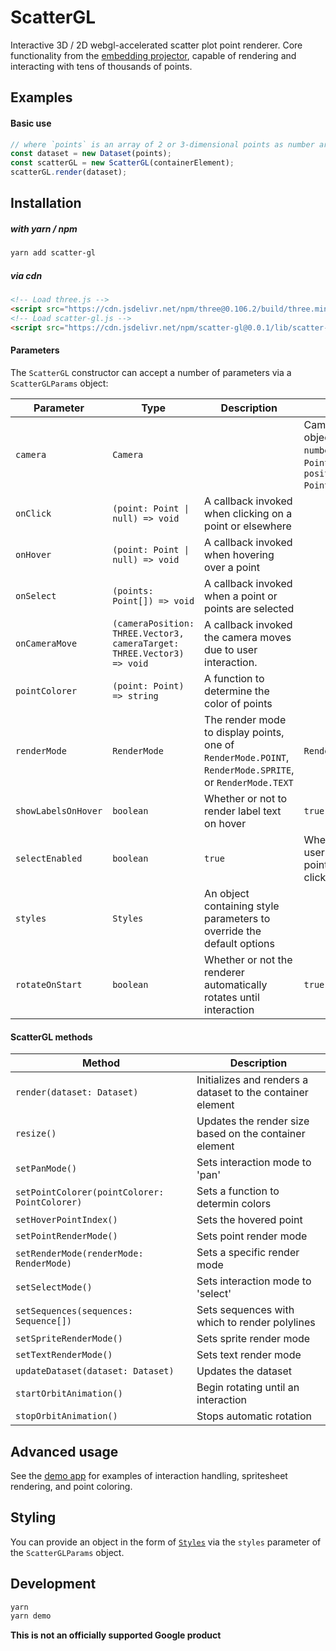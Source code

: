 # ScatterGL

Interactive 3D / 2D webgl-accelerated scatter plot point renderer. Core functionality from the [embedding projector](http://projector.tensorflow.org), capable of rendering and interacting with tens of thousands of points.

## Examples

#### Basic use

```javascript
// where `points` is an array of 2 or 3-dimensional points as number arrays.
const dataset = new Dataset(points);
const scatterGL = new ScatterGL(containerElement);
scatterGL.render(dataset);
```

## Installation

##### with yarn / npm

```bash
yarn add scatter-gl
```

##### via cdn

```html
<!-- Load three.js -->
<script src="https://cdn.jsdelivr.net/npm/three@0.106.2/build/three.min.js"></script>
<!-- Load scatter-gl.js -->
<script src="https://cdn.jsdelivr.net/npm/scatter-gl@0.0.1/lib/scatter-gl.min.js"></script>
```

#### Parameters

The `ScatterGL` constructor can accept a number of parameters via a `ScatterGLParams` object:

| Parameter           | Type                                                                   | Description                                                                                             | default                                                                           |
| ------------------- | ---------------------------------------------------------------------- | ------------------------------------------------------------------------------------------------------- | --------------------------------------------------------------------------------- |
| `camera`            | `Camera`                                                               |                                                                                                         | Camera params object (`zoom: number`, `target: Point3D`, and `position: Point3D`) |
| `onClick`           | `(point: Point \| null) => void`                                       | A callback invoked when clicking on a point or elsewhere                                                |                                                                                   |
| `onHover`           | `(point: Point \| null) => void`                                       | A callback invoked when hovering over a point                                                           |                                                                                   |
| `onSelect`          | `(points: Point[]) => void`                                            | A callback invoked when a point or points are selected                                                  |                                                                                   |
| `onCameraMove`      | `(cameraPosition: THREE.Vector3, cameraTarget: THREE.Vector3) => void` | A callback invoked the camera moves due to user interaction.                                            |                                                                                   |
| `pointColorer`      | `(point: Point) => string`                                             | A function to determine the color of points                                                             |                                                                                   |
| `renderMode`        | `RenderMode`                                                           | The render mode to display points, one of `RenderMode.POINT`, `RenderMode.SPRITE`, or `RenderMode.TEXT` | `RenderMode.POINT`                                                                |
| `showLabelsOnHover` | `boolean`                                                              | Whether or not to render label text on hover                                                            | `true`                                                                            |
| `selectEnabled`     | `boolean`                                                              | `true`                                                                                                  | Whether or not a user can select points by clicking                               |
| `styles`            | `Styles`                                                               | An object containing style parameters to override the default options                                   |                                                                                   |
| `rotateOnStart`     | `boolean`                                                              | Whether or not the renderer automatically rotates until interaction                                     | `true`                                                                            |

#### ScatterGL methods

| Method                                        | Description                                                |
| --------------------------------------------- | ---------------------------------------------------------- |
| `render(dataset: Dataset)`                    | Initializes and renders a dataset to the container element |
| `resize()`                                    | Updates the render size based on the container element     |
| `setPanMode()`                                | Sets interaction mode to 'pan'                             |
| `setPointColorer(pointColorer: PointColorer)` | Sets a function to determin colors                         |
| `setHoverPointIndex()`                        | Sets the hovered point                                     |
| `setPointRenderMode()`                        | Sets point render mode                                     |
| `setRenderMode(renderMode: RenderMode)`       | Sets a specific render mode                                |
| `setSelectMode()`                             | Sets interaction mode to 'select'                          |
| `setSequences(sequences: Sequence[])`         | Sets sequences with which to render polylines              |
| `setSpriteRenderMode()`                       | Sets sprite render mode                                    |
| `setTextRenderMode()`                         | Sets text render mode                                      |
| `updateDataset(dataset: Dataset)`             | Updates the dataset                                        |
| `startOrbitAnimation()`                       | Begin rotating until an interaction                        |
| `stopOrbitAnimation()`                        | Stops automatic rotation                                   |

## Advanced usage

See the [demo app](./demo/index.ts) for examples of interaction handling, spritesheet rendering, and point coloring.

## Styling

You can provide an object in the form of [`Styles`](./src/styles.ts) via the `styles` parameter of the `ScatterGLParams` object.

## Development

```bash
yarn
yarn demo
```

**This is not an officially supported Google product**
